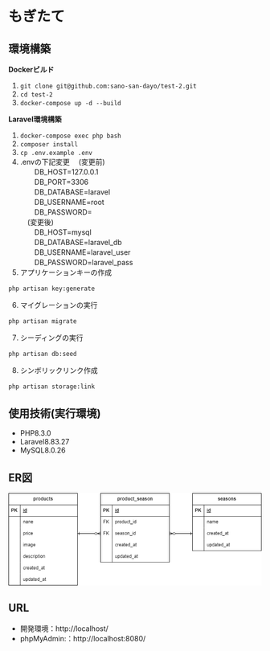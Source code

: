 # もぎたて

## 環境構築
**Dockerビルド**
1. `git clone git@github.com:sano-san-dayo/test-2.git`
2. `cd test-2`
3. `docker-compose up -d --build`


**Laravel環境構築**
1. `docker-compose exec php bash`
2. `composer install`
3. `cp .env.example .env`
4. .envの下記変更
　(変更前)  
　　DB_HOST=127.0.0.1  
　　DB_PORT=3306  
　　DB_DATABASE=laravel  
　　DB_USERNAME=root  
　　DB_PASSWORD=  
　(変更後)  
　　DB_HOST=mysql  
　　DB_DATABASE=laravel_db  
　　DB_USERNAME=laravel_user  
　　DB_PASSWORD=laravel_pass  
5. アプリケーションキーの作成  
``` bash
php artisan key:generate
```
6. マイグレーションの実行
``` bash
php artisan migrate
```
7. シーディングの実行
``` bash
php artisan db:seed
```
8. シンボリックリンク作成
``` bash
php artisan storage:link
```

## 使用技術(実行環境)
- PHP8.3.0
- Laravel8.83.27
- MySQL8.0.26

## ER図
![alt](ER.png)

## URL
- 開発環境：http://localhost/
- phpMyAdmin:：http://localhost:8080/
